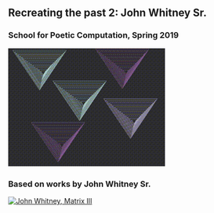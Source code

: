 ## Recreating the past 2: John Whitney Sr.
### School for Poetic Computation, Spring 2019

![Sample output](https://github.com/meltar/sfpc-generative-2-john-whitney-sr/blob/master/render.gif)

### Based on works by John Whitney Sr.

[![John Whitney, Matrix III](https://img.youtube.com/vi/bTzhSPIhMes/0.jpg)](https://www.youtube.com/watch?v=bTzhSPIhMes)
